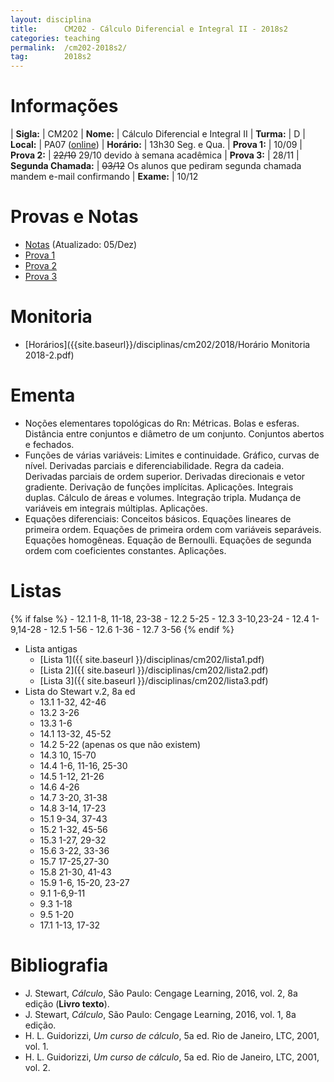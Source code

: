 ```yaml
---
layout: disciplina
title:      CM202 - Cálculo Diferencial e Integral II - 2018s2
categories: teaching
permalink:  /cm202-2018s2/
tag:        2018s2
---
```


# Informações

  | **Sigla:**   | CM202
  | **Nome:**    | Cálculo Diferencial e Integral II
  | **Turma:**   | D
  | **Local:**   | PA07 ([online](http://ensalamento.c3sl.ufpr.br/public/klasses/22299))
  | **Horário:** | 13h30 Seg. e Qua.
  | **Prova 1:** | 10/09
  | **Prova 2:** | ~~22/10~~ 29/10 devido à semana acadêmica
  | **Prova 3:** | 28/11
  | **Segunda Chamada:**  | ~~03/12~~ Os alunos que pediram segunda chamada mandem e-mail confirmando
  | **Exame:**   | 10/12

# Provas e Notas

- [Notas]({{site.baseurl}}/disciplinas/cm202/2018/notas.pdf) (Atualizado: 05/Dez)
- [Prova 1]({{site.baseurl}}/disciplinas/cm202/2018/prova1.pdf)
- [Prova 2]({{site.baseurl}}/disciplinas/cm202/2018/prova2.pdf)
- [Prova 3]({{site.baseurl}}/disciplinas/cm202/2018/prova3.pdf)

# Monitoria

- [Horários]({{site.baseurl}}/disciplinas/cm202/2018/Horário Monitoria 2018-2.pdf)

# Ementa

  - Noções elementares topológicas do Rn: Métricas.  Bolas e esferas.  Distância
    entre conjuntos e diâmetro de um conjunto.  Conjuntos abertos e fechados.
  - Funções de várias variáveis: Limites e continuidade.  Gráfico, curvas de
    nível.  Derivadas parciais e diferenciabilidade.  Regra da cadeia.
    Derivadas parciais de ordem superior.  Derivadas direcionais e vetor
    gradiente.  Derivação de funções implícitas.  Aplicações.  Integrais duplas.
    Cálculo de áreas e volumes.  Integração tripla.  Mudança de variáveis em
    integrais múltiplas.  Aplicações.
  - Equações diferenciais: Conceitos básicos.  Equações lineares de primeira
    ordem.  Equações de primeira ordem com variáveis separáveis.  Equações
    homogêneas.  Equação de Bernoulli.  Equações de segunda ordem com
    coeficientes constantes.  Aplicações.

# Listas

{% if false %}
    - 12.1 1-8, 11-18, 23-38
    - 12.2 5-25
    - 12.3 3-10,23-24
    - 12.4 1-9,14-28
    - 12.5 1-56
    - 12.6 1-36
    - 12.7 3-56
{% endif %}
  - Lista antigas
    - [Lista 1]({{ site.baseurl }}/disciplinas/cm202/lista1.pdf)
    - [Lista 2]({{ site.baseurl }}/disciplinas/cm202/lista2.pdf)
    - [Lista 3]({{ site.baseurl }}/disciplinas/cm202/lista3.pdf)
  - Lista do Stewart v.2, 8a ed
    - 13.1 1-32, 42-46
    - 13.2 3-26
    - 13.3 1-6
    - 14.1 13-32, 45-52
    - 14.2 5-22 (apenas os que não existem)
    - 14.3 10, 15-70
    - 14.4 1-6, 11-16, 25-30
    - 14.5 1-12, 21-26
    - 14.6 4-26
    - 14.7 3-20, 31-38
    - 14.8 3-14, 17-23
    - 15.1 9-34, 37-43
    - 15.2 1-32, 45-56
    - 15.3 1-27, 29-32
    - 15.6 3-22, 33-36
    - 15.7 17-25,27-30
    - 15.8 21-30, 41-43
    - 15.9 1-6, 15-20, 23-27
    - 9.1 1-6,9-11
    - 9.3 1-18
    - 9.5 1-20
    - 17.1 1-13, 17-32

# Bibliografia

  - J. Stewart, _Cálculo_, São Paulo: Cengage Learning, 2016, vol. 2, 8a edição (**Livro
    texto**).
  - J. Stewart, _Cálculo_, São Paulo: Cengage Learning, 2016, vol. 1, 8a edição.
  - H. L. Guidorizzi, _Um curso de cálculo_, 5a ed. Rio de Janeiro, LTC, 2001,
    vol. 1.
  - H. L. Guidorizzi, _Um curso de cálculo_, 5a ed. Rio de Janeiro, LTC, 2001,
    vol. 2.
